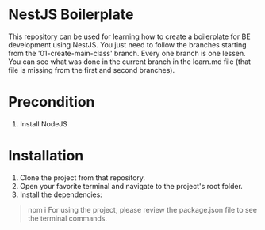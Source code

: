 # NestJS Boilerplate
This repository can be used for learning how to create a boilerplate for BE development using NestJS. You just need to follow the branches starting from the '01-create-main-class' branch. Every one branch is one lessen. You can see what was done in the current branch in the learn.md file (that file is missing from the first and second branches).

# Precondition
1. Install NodeJS

# Installation
1. Clone the project from that repository.
2. Open your favorite terminal and navigate to the project's root folder.
3. Install the dependencies:
> npm i
For using the project, please review the package.json file to see the terminal commands.
